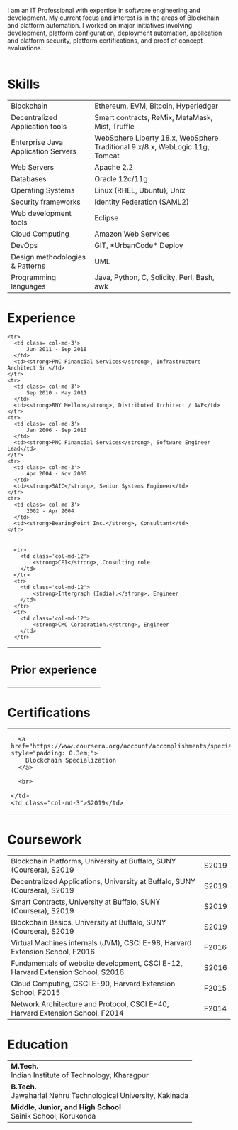

 I am an IT Professional with expertise in software engineering and development. My current focus and interest is in the areas of Blockchain and platform automation. I worked on major initiatives involving development, platform configuration, deployment automation, application and platform security, platform certifications, and proof of concept evaluations. <br><br>


# <i class="fa fa-chevron-right"></i> Skills


<table class="table table-hover">
<tr>
  <td class='col-md-2'>Blockchain</td>
  <td markdown="1">
Ethereum, EVM, Bitcoin, Hyperledger
  </td>
</tr>
<tr>
  <td class='col-md-2'>Decentralized Application tools</td>
  <td markdown="1">
Smart contracts, ReMix, MetaMask, Mist, Truffle
  </td>
</tr>
<tr>
  <td class='col-md-2'>Enterprise Java Application Servers</td>
  <td markdown="1">
WebSphere Liberty 18.x, WebSphere Traditional 9.x/8.x, WebLogic 11g, Tomcat
  </td>
</tr>
<tr>
  <td class='col-md-2'>Web Servers</td>
  <td markdown="1">
Apache 2.2
  </td>
</tr>
<tr>
  <td class='col-md-2'>Databases</td>
  <td markdown="1">
Oracle 12c/11g
  </td>
</tr>
<tr>
  <td class='col-md-2'>Operating Systems</td>
  <td markdown="1">
Linux (RHEL, Ubuntu), Unix
  </td>
</tr>
<tr>
  <td class='col-md-2'>Security frameworks</td>
  <td markdown="1">
Identity Federation (SAML2)
  </td>
</tr>
<tr>
  <td class='col-md-2'>Web development tools</td>
  <td markdown="1">
Eclipse
  </td>
</tr>
<tr>
  <td class='col-md-2'>Cloud Computing</td>
  <td markdown="1">
Amazon Web Services
  </td>
</tr>
<tr>
  <td class='col-md-2'>DevOps</td>
  <td markdown="1">
GIT, *UrbanCode* Deploy
  </td>
</tr>
<tr>
  <td class='col-md-2'>Design methodologies & Patterns</td>
  <td markdown="1">
UML
  </td>
</tr>
<tr>
  <td class='col-md-2'>Programming languages</td>
  <td markdown="1">
Java, Python, C, Solidity, Perl, Bash, awk
  </td>
</tr>
</table>


# <i class="fa fa-chevron-right"></i> Experience



<table class="table table-hover">


    <tr>
      <td class='col-md-3'>
          Jun 2011 - Sep 2018
      </td>
      <td><strong>PNC Financial Services</strong>, Infrastructure Architect Sr.</td>
    </tr>
    <tr>
      <td class='col-md-3'>
          Sep 2010 - May 2011
      </td>
      <td><strong>BNY Mellon</strong>, Distributed Architect / AVP</td>
    </tr>
    <tr>
      <td class='col-md-3'>
          Jan 2006 - Sep 2010
      </td>
      <td><strong>PNC Financial Services</strong>, Software Engineer Lead</td>
    </tr>
    <tr>
      <td class='col-md-3'>
          Apr 2004 - Nov 2005
      </td>
      <td><strong>SAIC</strong>, Senior Systems Engineer</td>
    </tr>
    <tr>
      <td class='col-md-3'>
          2002 - Apr 2004
      </td>
      <td><strong>BearingPoint Inc.</strong>, Consultant</td>
    </tr>

</table>

<table class="table table-hover">

  <tr>
    <td class='col-md-12'>
      <h2 id="-experience">Prior experience</h2>
    </td>
  </tr>

      <tr>
        <td class='col-md-12'>
            <strong>CEI</strong>, Consulting role
        </td>
      </tr>
      <tr>
        <td class='col-md-12'>
            <strong>Intergraph (India).</strong>, Engineer
        </td>
      </tr>
      <tr>
        <td class='col-md-12'>
            <strong>CMC Corporation.</strong>, Engineer
        </td>
      </tr>

</table>


# <i class="fa fa-chevron-right"></i> Certifications



<table class="table table-hover">
  <tr>
    <td class="col-md-9">

      <a href="https://www.coursera.org/account/accomplishments/specialization/4ZGU758SQXP5" style="padding: 0.3em;">
        Blockchain Specialization
      </a>

      <br>
      
    </td>
    <td class="col-md-3">S2019</td>
  </tr>
</table>


# <i class="fa fa-chevron-right"></i> Coursework



<table class="table table-hover">

  <tr>
    <td class="col-md-9">
      Blockchain Platforms,
        University at Buffalo, SUNY (Coursera),
      S2019
    </td>
    <td class="col-md-3">S2019</td>
  </tr>
  <tr>
    <td class="col-md-9">
      Decentralized Applications,
        University at Buffalo, SUNY (Coursera),
      S2019
    </td>
    <td class="col-md-3">S2019</td>
  </tr>
  <tr>
    <td class="col-md-9">
      Smart Contracts,
        University at Buffalo, SUNY (Coursera),
      S2019
    </td>
    <td class="col-md-3">S2019</td>
  </tr>
  <tr>
    <td class="col-md-9">
      Blockchain Basics,
        University at Buffalo, SUNY (Coursera),
      S2019
    </td>
    <td class="col-md-3">S2019</td>
  </tr>
  <tr>
    <td class="col-md-9">
      Virtual Machines internals (JVM), CSCI E-98,
        Harvard Extension School,
      F2016
    </td>
    <td class="col-md-3">F2016</td>
  </tr>
  <tr>
    <td class="col-md-9">
      Fundamentals of website development, CSCI E-12,
        Harvard Extension School,
      S2016
    </td>
    <td class="col-md-3">S2016</td>
  </tr>
  <tr>
    <td class="col-md-9">
      Cloud Computing, CSCI E-90,
        Harvard Extension School,
      F2015
    </td>
    <td class="col-md-3">F2015</td>
  </tr>
  <tr>
    <td class="col-md-9">
      Network Architecture and Protocol, CSCI E-40,
        Harvard Extension School,
      F2014
    </td>
    <td class="col-md-3">F2014</td>
  </tr>
</table>


# <i class="fa fa-chevron-right"></i> Education



<table class="table table-hover">
  <tr>
    <td>
        <strong>M.Tech.</strong>
        <br>
      Indian Institute of Technology, Kharagpur
    </td>
  </tr>
  <tr>
    <td>
        <strong>B.Tech.</strong>
        <br>
      Jawaharlal Nehru Technological University, Kakinada
    </td>
  </tr>
  <tr>
    <td>
        <strong>Middle, Junior, and High School</strong>
        <br>
      Sainik School, Korukonda
    </td>
  </tr>
</table>
